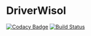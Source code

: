 # DriverWisol

[![Codacy Badge](https://api.codacy.com/project/badge/Grade/a1a0c579467a49fa8d73448410d1180d)](https://app.codacy.com/gh/TECREA/WISOL?utm_source=github.com&utm_medium=referral&utm_content=TECREA/WISOL&utm_campaign=Badge_Grade_Dashboard)
[![Build Status](https://travis-ci.org/TECREA/WISOL.svg?branch=master)](https://travis-ci.org/TECREA/WISOL)
